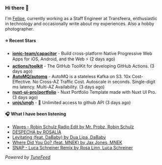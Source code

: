 ### Hi there 👋

I'm [Felipe](https://felipevm.com), currently working as a Staff Engineer at Transfeera, enthusiastic in technology and occasionally write about my experiences. Also a hobby photographer.

#### ⭐ Recent Stars
- **[ionic-team/capacitor](https://github.com/ionic-team/capacitor)** - Build cross-platform Native Progressive Web Apps for iOS, Android, and the Web ⚡️ (2 days ago)
- **[actions/toolkit](https://github.com/actions/toolkit)** - The GitHub ToolKit for developing GitHub Actions. (3 days ago)
- **[AutoMQ/automq](https://github.com/AutoMQ/automq)** - AutoMQ is a stateless Kafka on S3. 10x Cost-Effective. No Cross-AZ Traffic Cost. Autoscale in seconds. Single-digit ms latency. Multi-AZ Availability. (3 days ago)
- **[nuxt-ui-pro/portfolio](https://github.com/nuxt-ui-pro/portfolio)** - Nuxt Portfolio Template made with Nuxt UI Pro. (3 days ago)
- **[unjs/ungh](https://github.com/unjs/ungh)** - 🐙 Unlimited access to github API (3 days ago)

#### 🎧 What I have been listening
- [Waves - Robin Schulz Radio Edit by Mr. Probz, Robin Schulz](https://open.spotify.com/track/1HFfMOxCAT4GAwaPfCdmUs)
- [DESPECHÁ by ROSALÍA](https://open.spotify.com/track/53tfEupEzQRtVFOeZvk7xq)
- [Levitating (feat. DaBaby) by Dua Lipa, DaBaby](https://open.spotify.com/track/5nujrmhLynf4yMoMtj8AQF)
- [Where Did You Go? (feat. MNEK) by Jax Jones, MNEK](https://open.spotify.com/track/3sa06xVNmLLYIxdNNmVQN8)
- [SNAP - Luca Schreiner Remix by Rosa Linn, Luca Schreiner](https://open.spotify.com/track/2Ulk7ty4IBIrfrPs0LS4Zj)

_Powered by [TuneFeed](https://tunefeed.app?ref=github.com)_
